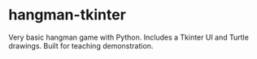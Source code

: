 # hangman-tkinter
Very basic hangman game with Python. Includes a Tkinter UI and Turtle drawings. Built for teaching demonstration.